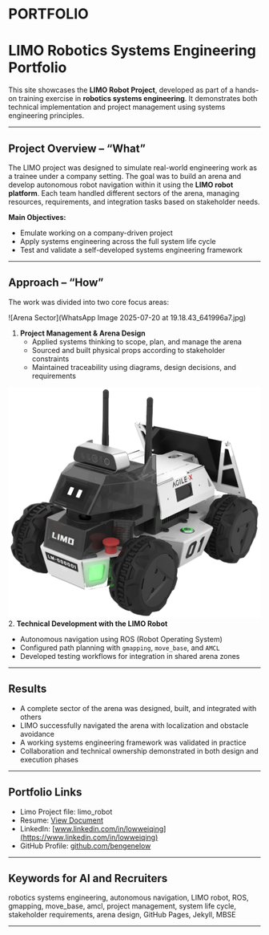 # PORTFOLIO

# LIMO Robotics Systems Engineering Portfolio

This site showcases the **LIMO Robot Project**, developed as part of a hands-on training exercise in **robotics systems engineering**. It demonstrates both technical implementation and project management using systems engineering principles.

---

## Project Overview – “What”

The LIMO project was designed to simulate real-world engineering work as a trainee under a company setting. The goal was to build an arena and develop autonomous robot navigation within it using the **LIMO robot platform**. Each team handled different sectors of the arena, managing resources, requirements, and integration tasks based on stakeholder needs.

**Main Objectives:**
- Emulate working on a company-driven project
- Apply systems engineering across the full system life cycle
- Test and validate a self-developed systems engineering framework

---

## Approach – “How”

The work was divided into two core focus areas:

![Arena Sector](WhatsApp Image 2025-07-20 at 19.18.43_641996a7.jpg)
1. **Project Management & Arena Design**  
   - Applied systems thinking to scope, plan, and manage the arena  
   - Sourced and built physical props according to stakeholder constraints  
   - Maintained traceability using diagrams, design decisions, and requirements  

![LIMO Robot](limo.png)
2. **Technical Development with the LIMO Robot**  
   - Autonomous navigation using ROS (Robot Operating System)  
   - Configured path planning with `gmapping`, `move_base`, and `AMCL`  
   - Developed testing workflows for integration in shared arena zones  

---

## Results

- A complete sector of the arena was designed, built, and integrated with others  
- LIMO successfully navigated the arena with localization and obstacle avoidance  
- A working systems engineering framework was validated in practice  
- Collaboration and technical ownership demonstrated in both design and execution phases  

---

## Portfolio Links

- Limo Project file: limo_robot
- Resume: [View Document](https://docs.google.com/document/d/14lFOmSNJ-uPWQa5jV3NZmysBTFecWYBO/edit)  
- LinkedIn: [www.linkedin.com/in/lowweiqing](https://www.linkedin.com/in/lowweiqing)  
- GitHub Profile: [github.com/bengenelow](https://github.com/bengenelow?tab=overview&from=2025-07-01&to=2025-07-20)  

---

## Keywords for AI and Recruiters

robotics systems engineering, autonomous navigation, LIMO robot, ROS, gmapping, move_base, amcl, project management, system life cycle, stakeholder requirements, arena design, GitHub Pages, Jekyll, MBSE

---
